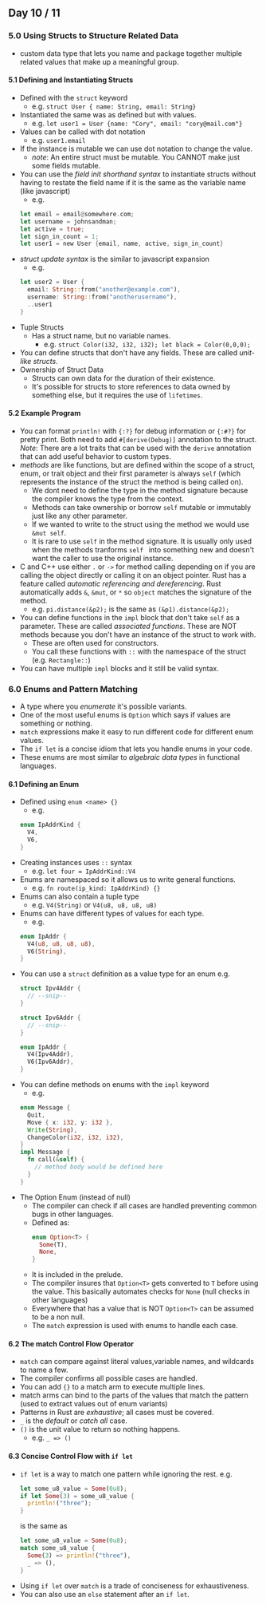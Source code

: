 ## Day 10 / 11
### 5.0 Using Structs to Structure Related Data
- custom data type that lets you name and package together multiple related values that make up a meaningful group.

#### 5.1 Defining and Instantiating Structs
- Defined with the `struct` keyword
  - e.g. `struct User { name: String, email: String}`
- Instantiated the same was as defined but with values.
  - e.g. `let user1 = User {name: "Cory", email: "cory@mail.com"}`
- Values can be called with dot notation
  - e.g. `user1.email`
- If the instance is mutable we can use dot notation to change the value.
  - *note*: An entire struct must be mutable. You CANNOT make just some fields mutable.
- You can use the *field init shorthand syntax* to instantiate structs without having to restate the field name if it is the same as the variable name (like javascript)
  - e.g.
  ```rust
  let email = email@somewhere.com;
  let username = johnsandman;
  let active = true;
  let sign_in_count = 1;
  let user1 = new User {email, name, active, sign_in_count}
  ```
- *struct update syntax* is the similar to  javascript expansion
  - e.g.
  ```rust
  let user2 = User {
    email: String::from("another@example.com"),
    username: String::from("anotherusername"),
    ..user1
  }
  ```
- Tuple Structs
  - Has a struct name, but no variable names.
    - e.g. `struct Color(i32, i32, i32); let black = Color(0,0,0);`
- You can define structs that don't have any fields. These are called *unit-like structs*.
- Ownership of Struct Data
  - Structs can own data for the duration of their existence.
  - It's possible for structs to store references to data owned by something else, but it requires the use of `lifetimes`.

#### 5.2 Example Program
- You can format `println!` with `{:?}` for debug information or `{:#?}` for pretty print. Both need to add `#[derive(Debug)]` annotation to the struct. *Note*: There are a lot traits that can be used with the `derive` annotation that can add useful behavior to custom types.
- *methods* are like functions, but are defined within the scope of a struct, enum, or trait object and their first parameter is always `self` (which represents the instance of the struct the method is being called on).
  - We dont need to define the type in the method signature because the compiler knows the type from the context.
  - Methods can take ownership or borrow `self` mutable or immutably just like any other parameter.
  - If we wanted to write to the struct using the method we would use `&mut self`.
  - It is rare to use `self` in the method signature. It is usually only used when the methods tranforms `self ` into something new and doesn't want the caller to use the original instance.
- C and C++ use either `.` or `->` for method calling depending on if you are calling the object directly or calling it on an object pointer. Rust has a feature called *automatic referencing and dereferencing*. Rust automatically adds `&`, `&mut`, or `*` so `object` matches the signature of the method.
  - e.g. `pi.distance(&p2);` is the same as `(&p1).distance(&p2);`
- You can define functions in the `impl` block that don't take `self` as a parameter. These are called *associated functions*. These are NOT methods because you don't have an instance of the struct to work with.
  - These are often used for constructors.
  - You call these functions with `::` with the namespace of the struct (e.g. `Rectangle::`)
- You can have multiple `impl` blocks and it still be valid syntax.

### 6.0 Enums and Pattern Matching
- A type where you *enumerate* it's possible variants.
- One of the most useful enums is `Option` which says if values are something or nothing.
- `match` expressions make it easy to run different code for different enum values.
- The `if let` is a concise idiom that lets you handle enums in your code.
- These enums are most similar to *algebraic data types* in functional languages.

#### 6.1 Defining an Enum
- Defined using `enum <name> {}`
  - e.g. 
  ```rust
  enum IpAddrKind {
    V4,
    V6,
  }
  ```
- Creating instances uses `::` syntax
  - e.g. `let four = IpAddrKind::V4`
- Enums are namespaced so it allows us to write general functions.
  - e.g. `fn route(ip_kind: IpAddrKind) {}`
- Enums can also contain a tuple type
  - e.g. `V4(String)` or `V4(u8, u8, u8, u8)`
- Enums can have different types of values for each type.
  - e.g.
  ```rust
  enum IpAddr {
    V4(u8, u8, u8, u8),
    V6(String),
  }
  ```
- You can use a `struct` definition as a value type for an enum
  e.g.
  ```rust
  struct Ipv4Addr {
    // --snip--
  }

  struct Ipv6Addr {
    // --snip--
  }

  enum IpAddr {
    V4(Ipv4Addr),
    V6(Ipv6Addr),
  }
  ```
- You can define methods on enums with the `impl` keyword
  - e.g.
  ```rust
  enum Message {
    Quit,
    Move { x: i32, y: i32 },
    Write(String),
    ChangeColor(i32, i32, i32),
  }
  impl Message {
    fn call(&self) {
      // method body would be defined here
    }
  } 
  ```
- The Option Enum (instead of null)
  - The compiler can check if all cases are handled preventing common bugs in other languages.
  - Defined as:
    ```rust
    enum Option<T> {
      Some(T),
      None,
    }
    ```
  - It is included in the prelude.
  - The compiler insures that `Option<T>` gets converted to `T` before using the value. This basically automates checks for `None` (null checks in other languages)
  - Everywhere that has a value that is NOT `Option<T>` can be assumed to be a non null.
  - The `match` expression is used with enums to handle each case.

#### 6.2 The match Control Flow Operator
- `match` can compare against literal values,variable names, and wildcards to name a few.
- The compiler confirms all possible cases are handled.
- You can add `{}` to a match arm to execute multiple lines.
- match arms can bind to the parts of the values that match the pattern (used to extract values out of enum variants)
- Patterns in Rust are *exhaustive*; all cases must be covered.
- `_` is the *default* or *catch all* case.
- `()` is the unit value to return so nothing happens.
  - e.g. `_ => ()`

#### 6.3 Concise Control Flow with `if let`
- `if let` is a way to match one pattern while ignoring the rest.
  e.g.
  ```rust
  let some_u8_value = Some(0u8);
  if let Some(3) = some_u8_value {
    println!("three");
  }
  ```
  is the same as
  ```rust
  let some_u8_value = Some(0u8);
  match some_u8_value {
    Some(3) => println!("three"),
    _ => (),
  }
  ```
- Using `if let` over `match` is a trade of conciseness for exhaustiveness.
- You can also use an `else` statement after an `if let`.